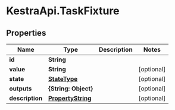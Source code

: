 # KestraApi.TaskFixture

## Properties

Name | Type | Description | Notes
------------ | ------------- | ------------- | -------------
**id** | **String** |  | 
**value** | **String** |  | [optional] 
**state** | [**StateType**](StateType.md) |  | [optional] 
**outputs** | **{String: Object}** |  | [optional] 
**description** | [**PropertyString**](PropertyString.md) |  | [optional] 


